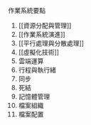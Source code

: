作業系統要點
1. [[資源分配與管理]]
2. [[作業系統演進]]
3. [[平行處理與分散處理]]
4. [[虛擬化技術]]
5. 雲端運算
6. 行程與執行緒
7. 同步
8. 死結
9. 記憶體管理
10. 檔案組織
11. 檔案配置